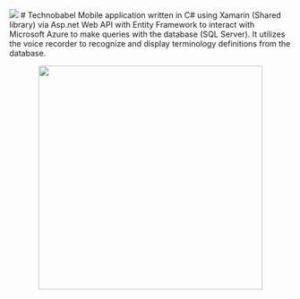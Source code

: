 <img  src="https://chrisyou-backup-website.s3.amazonaws.com/assets/banner-technobabel.png"/>
# Technobabel
Mobile application written in C# using Xamarin (Shared library) via Asp.net Web API with Entity Framework to interact with Microsoft Azure to make queries with the database (SQL Server). It utilizes the voice recorder to recognize and display terminology definitions from the database.

<p align="center">
  <img src="https://chrisyou-backup-website.s3.amazonaws.com/assets/TechnoBabel.png" width="400" >
</p>
